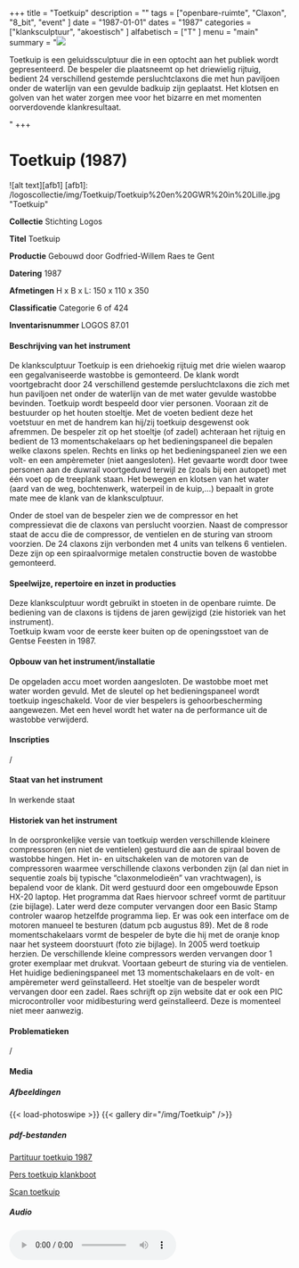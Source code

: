 ﻿+++
title = "Toetkuip"
description = ""
tags = ["openbare-ruimte", "Claxon", "8_bit", "event"
]
date = "1987-01-01"
dates = "1987"
categories = ["klanksculptuur", "akoestisch" 
]
alfabetisch = ["T"
]
menu = "main"
summary = "<a href='/logoscollectie/1987/toetkuip'><img src='/logoscollectie/img/Toetkuip/Toetkuip%20en%20GWR%20in%20Lille.jpg'></a><p>Toetkuip is een geluidssculptuur die in een optocht aan het publiek wordt gepresenteerd. De bespeler die plaatsneemt op het driewielig rijtuig, bedient 24 verschillend gestemde persluchtclaxons die met hun paviljoen onder de waterlijn van een gevulde badkuip zijn geplaatst. Het klotsen en golven van het water zorgen mee voor het  bizarre en met momenten oorverdovende klankresultaat.</p>"
+++

# Toetkuip (1987)

![alt text][afb1]
[afb1]: /logoscollectie/img/Toetkuip/Toetkuip%20en%20GWR%20in%20Lille.jpg "Toetkuip"

**Collectie**
Stichting Logos

**Titel**
Toetkuip

**Productie**
Gebouwd door Godfried-Willem Raes te Gent

**Datering**
1987

**Afmetingen**
H x B x L: 150 x 110 x 350

**Classificatie**
Categorie 6 of 424

**Inventarisnummer**
LOGOS 87.01

#### Beschrijving van het instrument
De klanksculptuur Toetkuip is een driehoekig rijtuig met drie wielen waarop een gegalvaniseerde wastobbe is gemonteerd. De klank wordt voortgebracht door 24 verschillend gestemde persluchtclaxons die zich met hun paviljoen net onder de waterlijn van de met water gevulde wastobbe bevinden. Toetkuip wordt bespeeld door vier personen. Vooraan zit de bestuurder op het houten stoeltje. Met de voeten bedient deze het voetstuur en met de handrem kan hij/zij toetkuip desgewenst ook afremmen. De bespeler zit op het stoeltje (of zadel) achteraan het rijtuig en bedient de 13 momentschakelaars op het bedieningspaneel  die bepalen welke claxons spelen. Rechts en links op het bedieningspaneel zien we een volt- en een ampèremeter (niet aangesloten). Het gevaarte wordt door twee personen aan de duwrail voortgeduwd terwijl ze (zoals bij een autopet) met één voet op de treeplank staan. Het bewegen en klotsen van het water (aard van de weg, bochtenwerk, waterpeil in de kuip,…) bepaalt in grote mate mee de klank van de klanksculptuur.   

Onder de stoel van de bespeler zien we de compressor en het compressievat die de claxons van perslucht voorzien. Naast de compressor staat de accu die de compressor, de ventielen en de sturing van stroom voorzien. De 24 claxons zijn verbonden met 4 units van telkens 6 ventielen. Deze zijn op een spiraalvormige metalen constructie boven de wastobbe gemonteerd.   

#### Speelwijze, repertoire en inzet in producties
Deze klanksculptuur wordt gebruikt in stoeten in de openbare ruimte. De bediening van de claxons is tijdens de jaren gewijzigd (zie historiek van het instrument).  
Toetkuip kwam voor de eerste keer buiten op de openingsstoet van de Gentse Feesten in 1987.

#### Opbouw van het instrument/installatie
De opgeladen accu moet worden aangesloten. De wastobbe moet met water worden gevuld. Met de sleutel op het bedieningspaneel wordt toetkuip ingeschakeld. Voor de vier bespelers is gehoorbescherming aangewezen.
Met een hevel wordt het water na de performance uit de wastobbe verwijderd.

#### Inscripties
/

#### Staat van het instrument
In werkende staat 

#### Historiek van het instrument
In de oorspronkelijke versie van toetkuip werden verschillende kleinere compressoren (en niet de ventielen) gestuurd die aan de spiraal boven de wastobbe hingen. Het in- en uitschakelen van de motoren van de compressoren waarmee verschillende claxons verbonden zijn (al dan niet in sequentie zoals bij typische “claxonmelodieën” van vrachtwagen), is bepalend voor de klank. Dit werd gestuurd door een omgebouwde Epson HX-20 laptop. Het programma dat Raes hiervoor schreef vormt de partituur (zie bijlage). Later werd deze computer vervangen door een Basic Stamp controler waarop hetzelfde programma liep. Er was ook een interface om de motoren manueel te besturen (datum pcb augustus 89). Met de 8 rode momentschakelaars vormt de bespeler de byte die hij met de oranje knop naar het systeem doorstuurt (foto zie bijlage).
In 2005 werd toetkuip herzien. De verschillende kleine compressors werden vervangen door 1 groter exemplaar met drukvat. Voortaan gebeurt de sturing via de ventielen. Het huidige bedieningspaneel met 13 momentschakelaars en de volt- en ampèremeter werd geïnstalleerd. Het stoeltje van de bespeler wordt vervangen door een zadel. Raes schrijft op zijn website dat er ook een PIC microcontroller voor midibesturing werd geïnstalleerd. Deze is momenteel niet meer aanwezig. 

#### Problematieken
/

#### Media
##### Afbeeldingen
{{< load-photoswipe >}}
{{< gallery dir="/img/Toetkuip" />}}

##### pdf-bestanden
[Partituur toetkuip 1987](/logoscollectie/pdf/Toetkuip/Partituur_toetkuip_1987.pdf)

[Pers toetkuip klankboot](/logoscollectie/pdf/Toetkuip/Pers_toetkuip_klankboot.pdf)

[Scan toetkuip](/logoscollectie/pdf/Toetkuip/Scan_toetkuip.pdf)

##### Audio
<audio controls>
<source src="/logoscollectie/audio/Toetkuip/toetkuip.wav" type="audio/x-wav">
<source src="/logoscollectie/audio/Toetkuip/toetkuip.wav" type="audio/wav">
If your browser doesn't support HTML5 audio, here is a <a href="/logoscollectie/audio/Toetkuip/toetkuip.wav">link to the audio</a> instead.
</audio>